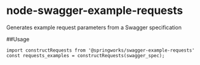 # node-swagger-example-requests
Generates example request parameters from a Swagger specification

##Usage 
```
import constructRequests from '@springworks/swagger-example-requests'
const requests_examples = constructRequests(swagger_spec);
